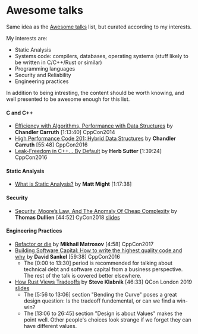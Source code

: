 # Awesome talks

Same idea as the [Awesome talks](https://github.com/JanVanRyswyck/awesome-talks) list, but curated according to my interests.

My interests are:
* Static Analysis
* Systems code: compilers, databases, operating systems (stuff likely to be written in C/C++/Rust or similar)
* Programming languages
* Security and Reliability
* Engineering practices

In addition to being intresting, the content should be worth knowing, and well presented to be awesome enough for this list.

#### C and C++

* [Efficiency with Algorithms, Performance with Data Structures](https://www.youtube.com/watch?v=fHNmRkzxHWs) by **Chandler Carruth** [1:13:40] CppCon2014
* [High Performance Code 201: Hybrid Data Structures](https://www.youtube.com/watch?v=vElZc6zSIXM) by **Chandler Carruth** [55:48] CppCon2016
* [Leak-Freedom in C++... By Default](https://www.youtube.com/watch?v=JfmTagWcqoE) by **Herb Sutter** [1:39:24] CppCon2016

#### Static Analysis

* [What is Static Analysis?](https://www.youtube.com/watch?v=POvX4hYIoxg) by **Matt Might** [1:17:38]

#### Security

* [Security, Moore’s Law, And The Anomaly Of Cheap Complexity](https://www.err.ee/836236/video-google-0-projekti-tarkvarainseneri-ettekanne-cyconil) by **Thomas Dullien** [44:52] CyCon2018 [slides](https://docs.google.com/presentation/d/17bKudNDduvN-7hWv7S84MiHUj2AnOPNbwjTM8euDC8w/edit#slide=id.p1v)

#### Engineering Practices

* [Refactor or die](https://www.youtube.com/watch?v=fzmjXK9JZ9o) by **Mikhail Matrosov** [4:58] CppCon2017
* [Building Software Capital: How to write the highest quality code and why](https://www.youtube.com/watch?v=ta3S8CRN2TM) by **David Sankel** [59:38] CppCon2016
  * The [0:00 to 13:30] period is recommended for talking about technical debt and software capital from a business perspective. The rest of the talk is covered better elsewhere.
* [How Rust Views Tradeoffs](https://www.youtube.com/watch?v=2ajos-0OWts) by **Steve Klabnik** [46:33] QCon London 2019 [slides](https://qconlondon.com/system/files/presentation-slides/how_rust_views_tradeoffs.pdf)
  * The [5:56 to 13:06] section "Bending the Curve" poses a great design question: Is the tradeoff fundemental, or can we find a win-win?
  * The [13:06 to 26:45] section "Design is about Values" makes the point well. Other people's choices look strange if we forget they can have different values.

